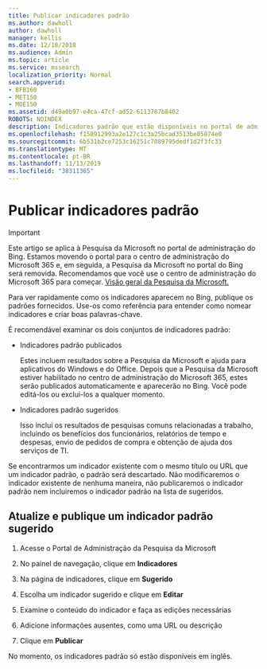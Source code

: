 ```yaml
---
title: Publicar indicadores padrão
ms.author: dawholl
author: dawholl
manager: kellis
ms.date: 12/18/2018
ms.audience: Admin
ms.topic: article
ms.service: mssearch
localization_priority: Normal
search.appverid:
- BFB160
- MET150
- MOE150
ms.assetid: d49a0b97-e4ca-47cf-ad52-6113787b8402
ROBOTS: NOINDEX
description: Indicadores padrão que estão disponíveis no portal de administração da Pesquisa da Microsoft
ms.openlocfilehash: f158912993a2e127c1c3a25bcad3513be05874e0
ms.sourcegitcommit: 6b531b2ce7253c16251c7089795dedf1d2f3fc33
ms.translationtype: MT
ms.contentlocale: pt-BR
ms.lasthandoff: 11/13/2019
ms.locfileid: "38311365"
---
```

# <a name="publish-default-bookmarks"></a>Publicar indicadores padrão

> [!IMPORTANT]
> Este artigo se aplica à Pesquisa da Microsoft no portal de administração do Bing. Estamos movendo o portal para o centro de administração do Microsoft 365 e, em seguida, a Pesquisa da Microsoft no portal do Bing será removida. Recomendamos que você use o centro de administração do Microsoft 365 para começar. [Visão geral da Pesquisa da Microsoft.](overview-microsoft-search.md)

Para ver rapidamente como os indicadores aparecem no Bing, publique os padrões fornecidos. Use-os como referência para entender como nomear indicadores e criar boas palavras-chave.
  
É recomendável examinar os dois conjuntos de indicadores padrão:
  
- Indicadores padrão publicados
    
    Estes incluem resultados sobre a Pesquisa da Microsoft e ajuda para aplicativos do Windows e do Office. Depois que a Pesquisa da Microsoft estiver habilitado no centro de administração do Microsoft 365, estes serão publicados automaticamente e aparecerão no Bing. Você pode editá-los ou exclui-los a qualquer momento.
    
- Indicadores padrão sugeridos
    
    Isso inclui os resultados de pesquisas comuns relacionadas a trabalho, incluindo os benefícios dos funcionários, relatórios de tempo e despesas, envio de pedidos de compra e obtenção de ajuda dos serviços de TI.
    
Se encontrarmos um indicador existente com o mesmo título ou URL que um indicador padrão, o padrão será descartado. Não modificaremos o indicador existente de nenhuma maneira, não publicaremos o indicador padrão nem incluiremos o indicador padrão na lista de sugeridos.
  
## <a name="update-and-publish-a-default-suggested-bookmark"></a>Atualize e publique um indicador padrão sugerido

1. Acesse o Portal de Administração da Pesquisa da Microsoft
    
2. No painel de navegação, clique em **Indicadores**
    
3. Na página de indicadores, clique em **Sugerido**
    
4. Escolha um indicador sugerido e clique em **Editar**
    
5. Examine o conteúdo do indicador e faça as edições necessárias
    
6. Adicione informações ausentes, como uma URL ou descrição
    
7. Clique em **Publicar**
    
No momento, os indicadores padrão só estão disponíveis em inglês. 

  

